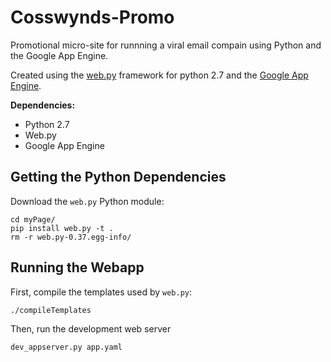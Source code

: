 Cosswynds-Promo
======================

Promotional micro-site for runnning a viral email compain using Python and the Google App Engine.

Created using the [web.py](https://github.com/webpy/webpy) framework for python 2.7 and the [Google App Engine](https://cloud.google.com/appengine/docs/python/gettingstartedpython27/introduction).

**Dependencies:**
* Python 2.7
* Web.py
* Google App Engine

Getting the Python Dependencies
-----------------------

Download the `web.py` Python module:

    cd myPage/
    pip install web.py -t .
    rm -r web.py-0.37.egg-info/

Running the Webapp
------------------

First, compile the templates used by `web.py`:

    ./compileTemplates

Then, run the development web server

    dev_appserver.py app.yaml